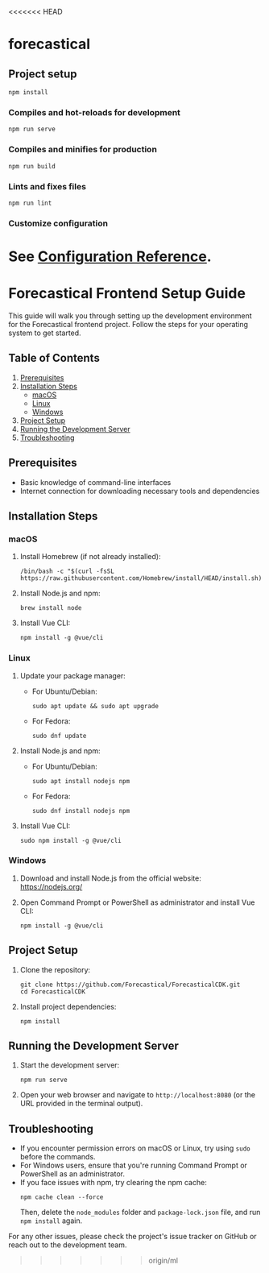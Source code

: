 <<<<<<< HEAD
# forecastical

## Project setup
```
npm install
```

### Compiles and hot-reloads for development
```
npm run serve
```

### Compiles and minifies for production
```
npm run build
```

### Lints and fixes files
```
npm run lint
```

### Customize configuration
See [Configuration Reference](https://cli.vuejs.org/config/).
=======
# Forecastical Frontend Setup Guide

This guide will walk you through setting up the development environment for the Forecastical frontend project. Follow the steps for your operating system to get started.

## Table of Contents

1. [Prerequisites](#prerequisites)
2. [Installation Steps](#installation-steps)
   - [macOS](#macos)
   - [Linux](#linux)
   - [Windows](#windows)
3. [Project Setup](#project-setup)
4. [Running the Development Server](#running-the-development-server)
5. [Troubleshooting](#troubleshooting)

## Prerequisites

- Basic knowledge of command-line interfaces
- Internet connection for downloading necessary tools and dependencies

## Installation Steps

### macOS

1. Install Homebrew (if not already installed):
   ```
   /bin/bash -c "$(curl -fsSL https://raw.githubusercontent.com/Homebrew/install/HEAD/install.sh)"
   ```

2. Install Node.js and npm:
   ```
   brew install node
   ```

3. Install Vue CLI:
   ```
   npm install -g @vue/cli
   ```

### Linux

1. Update your package manager:
   - For Ubuntu/Debian:
     ```
     sudo apt update && sudo apt upgrade
     ```
   - For Fedora:
     ```
     sudo dnf update
     ```

2. Install Node.js and npm:
   - For Ubuntu/Debian:
     ```
     sudo apt install nodejs npm
     ```
   - For Fedora:
     ```
     sudo dnf install nodejs npm
     ```

3. Install Vue CLI:
   ```
   sudo npm install -g @vue/cli
   ```

### Windows

1. Download and install Node.js from the official website: https://nodejs.org/

2. Open Command Prompt or PowerShell as administrator and install Vue CLI:
   ```
   npm install -g @vue/cli
   ```

## Project Setup

1. Clone the repository:
   ```
   git clone https://github.com/Forecastical/ForecasticalCDK.git
   cd ForecasticalCDK
   ```

2. Install project dependencies:
   ```
   npm install
   ```

## Running the Development Server

1. Start the development server:
   ```
   npm run serve
   ```

2. Open your web browser and navigate to `http://localhost:8080` (or the URL provided in the terminal output).

## Troubleshooting

- If you encounter permission errors on macOS or Linux, try using `sudo` before the commands.
- For Windows users, ensure that you're running Command Prompt or PowerShell as an administrator.
- If you face issues with npm, try clearing the npm cache:
  ```
  npm cache clean --force
  ```
  Then, delete the `node_modules` folder and `package-lock.json` file, and run `npm install` again.

For any other issues, please check the project's issue tracker on GitHub or reach out to the development team.
>>>>>>> origin/ml
